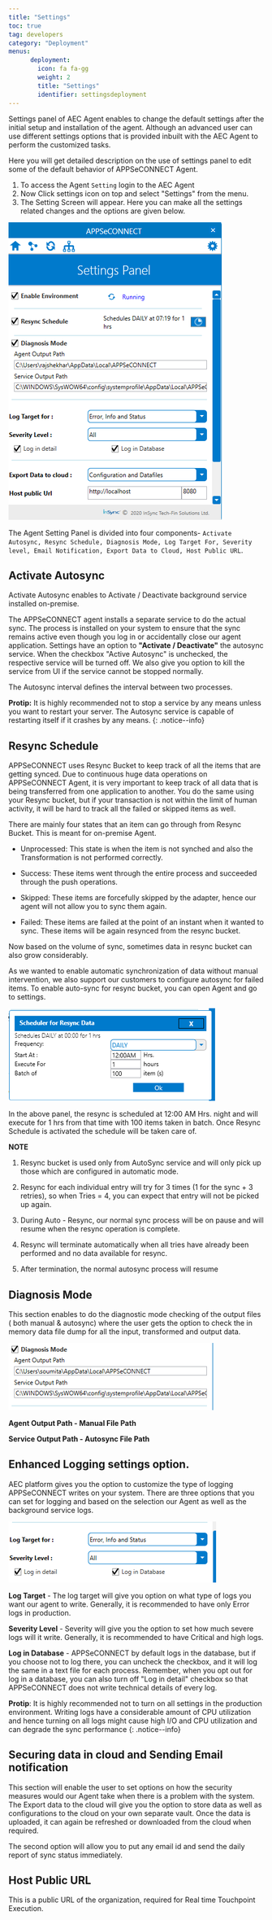 ```yaml
---
title: "Settings"
toc: true
tag: developers
category: "Deployment"
menus: 
      deployment:
        icon: fa fa-gg
        weight: 2
        title: "Settings"
        identifier: settingsdeployment               
---
```

Settings panel of AEC Agent enables to change the default settings after the initial setup and installation 
of the agent. Although an advanced user can use different settings options that is provided inbuilt with the AEC Agent to perform
the customized tasks. 

Here you will get detailed description on the use of settings panel to edit some of the default behavior of APPSeCONNECT Agent. 


1. To access the Agent `Setting` login to the AEC Agent
2. Now Click settings icon on top and select "Settings" from the menu.
3. The Setting Screen will appear. Here you can make all the settings related changes and the options
   are given below.

![SettingPanel](/staticfiles/deployment/media/Setting/SettingPanel.png)

The Agent Setting Panel is divided into four components- `Activate Autosync, Resync Schedule, Diagnosis Mode, Log Target For, Severity level, Email Notification,
Export Data to Cloud, Host Public URL`.

## Activate Autosync

Activate Autosync enables to Activate / Deactivate background service installed on-premise. 

The APPSeCONNECT agent installs a separate service to do the actual sync. The process is installed on your system to ensure that the sync remains active even though you log in or accidentally close our agent application. Settings have an option to **"Activate / Deactivate"** the autosync service. When the checkbox "Active Autosync" is unchecked, the respective service will be turned off. We also give you option to kill the service from UI if the service cannot be stopped normally. 

The Autosync interval defines the interval between two processes. 

**Protip:** It is highly recommended not to stop a service by any means unless you want to restart your server. 
The Autosync service is capable of restarting itself if it crashes by any means.
{: .notice--info}


## Resync Schedule

APPSeCONNECT uses Resync Bucket to keep track of all the items that are getting synced. Due to continuous huge data operations 
on APPSeCONNECT Agent, it is very important to keep track of all data that is being transferred from one application to another. 
You do the same using your Resync bucket, but if your transaction is not within the limit of human activity, it will be hard 
to track all the failed or skipped items as well. 

There are mainly four states that an item can go through from Resync Bucket. This is meant for on-premise Agent. 

* Unprocessed: This state is when the item is not synched and also the Transformation is not performed correctly. 

* Success: These items went through the entire process and succeeded through the push operations. 

* Skipped: These items are forcefully skipped by the adapter, hence our agent will not allow you to sync them again.

* Failed: These items are failed at the point of an instant when it wanted to sync. 
  These items will be again resynced from the resync bucket. 

Now based on the volume of sync, sometimes data in resync bucket can also grow considerably. 

As we wanted to enable automatic synchronization of data without manual intervention, we also support our customers to 
configure autosync for failed items. To enable auto-sync for resync bucket, you can open Agent and go to settings. 

![Resync-Schedule](/staticfiles/deployment/media/Setting/Resync-Schedule.png)

In the above panel, the resync is scheduled at 12:00 AM Hrs. night and will execute for 1 hrs from that time with 100 items taken in
batch. Once Resync Schedule is activated the schedule will be taken care of.

**NOTE**

1) Resync bucket is used only from AutoSync service and will only pick up those which are configured in automatic mode. 

2) Resync for each individual entry will try for 3 times (1 for the sync  + 3 retries), so when Tries = 4, you can expect 
that entry will not be picked up again. 

3) During Auto - Resync, our normal sync process will be on pause and will resume when the resync operation is complete. 

4) Resync will terminate automatically when all tries have already been performed and no data available for resync. 

5) After termination, the normal autosync process will resume 



## Diagnosis Mode

This section enables to do the diagnostic mode checking of the output files ( both manual & autosync) where the user gets the option to check
the in memory data file dump for all the input, transformed and output data.

![DiagnosticMode](/staticfiles/deployment/media/Setting/DiagnosticMode.png)

**Agent Output Path - Manual File Path**

**Service Output Path - Autosync File Path**

##  Enhanced Logging settings option.

AEC platform gives you the option to customize the type of logging APPSeCONNECT writes on your system. 
There are three options that you can set for logging and based on the selection our Agent as well as the background service logs.

![LoggingSettings](/staticfiles/deployment/media/Setting/LoggingSettings.png) 

**Log Target** - The log target will give you option on what type of logs you want our agent to write. 
  Generally, it is recommended to have only Error logs in production.

**Severity Level** - Severity will give you the option to set how much severe logs will it write. Generally, it is recommended to have Critical and high logs.

**Log in Database** - APPSeCONNECT by default logs in the database, but if you choose not to log there, you can uncheck the checkbox, and it will log the same
  in a text file for each process. Remember, when you opt out for log in a database, you can also turn off "Log in detail" checkbox so that APPSeCONNECT 
  does not write technical details of every log. 

**Protip**: It is highly recommended not to turn on all settings in the production environment. 
  Writing logs have a considerable amount of CPU utilization and hence turning on all logs
  might cause high I/O and CPU utilization and can degrade the sync performance {: .notice--info}

## Securing data in cloud and Sending Email notification

This section will enable the user to set options on how the security measures would our Agent take when there is a problem with the system.  
The Export data to the cloud will give you the option to store data as well as configurations to the cloud on your own separate vault. 
Once the data is uploaded, it can again be refreshed or downloaded from the cloud when required. 

The second option will allow you to put any email id and send the daily report of sync status immediately. 

## Host Public URL

This is a public URL of the organization, required for Real time Touchpoint Execution. 